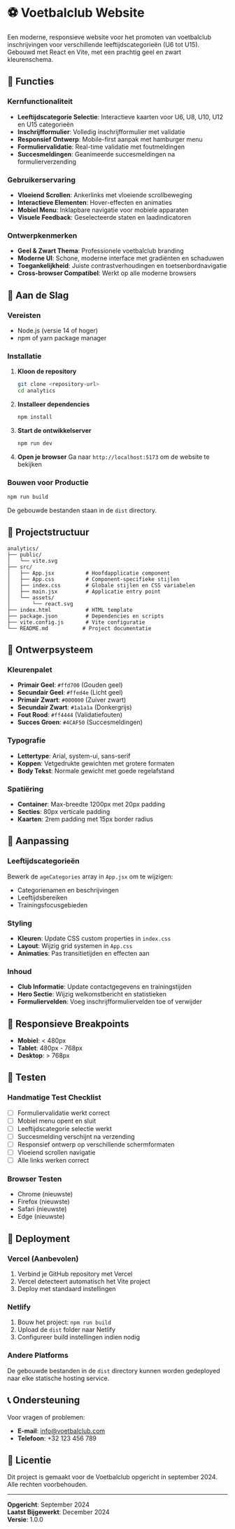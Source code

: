 # ⚽ Voetbalclub Website

Een moderne, responsieve website voor het promoten van voetbalclub inschrijvingen voor verschillende leeftijdscategorieën (U6 tot U15). Gebouwd met React en Vite, met een prachtig geel en zwart kleurenschema.

## 🎯 Functies

### Kernfunctionaliteit
- **Leeftijdscategorie Selectie**: Interactieve kaarten voor U6, U8, U10, U12 en U15 categorieën
- **Inschrijfformulier**: Volledig inschrijfformulier met validatie
- **Responsief Ontwerp**: Mobile-first aanpak met hamburger menu
- **Formuliervalidatie**: Real-time validatie met foutmeldingen
- **Succesmeldingen**: Geanimeerde succesmeldingen na formulierverzending

### Gebruikerservaring
- **Vloeiend Scrollen**: Ankerlinks met vloeiende scrollbeweging
- **Interactieve Elementen**: Hover-effecten en animaties
- **Mobiel Menu**: Inklapbare navigatie voor mobiele apparaten
- **Visuele Feedback**: Geselecteerde staten en laadindicatoren

### Ontwerpkenmerken
- **Geel & Zwart Thema**: Professionele voetbalclub branding
- **Moderne UI**: Schone, moderne interface met gradiënten en schaduwen
- **Toegankelijkheid**: Juiste contrastverhoudingen en toetsenbordnavigatie
- **Cross-browser Compatibel**: Werkt op alle moderne browsers

## 🚀 Aan de Slag

### Vereisten
- Node.js (versie 14 of hoger)
- npm of yarn package manager

### Installatie

1. **Kloon de repository**
   ```bash
   git clone <repository-url>
   cd analytics
   ```

2. **Installeer dependencies**
   ```bash
   npm install
   ```

3. **Start de ontwikkelserver**
   ```bash
   npm run dev
   ```

4. **Open je browser**
   Ga naar `http://localhost:5173` om de website te bekijken

### Bouwen voor Productie

```bash
npm run build
```

De gebouwde bestanden staan in de `dist` directory.

## 📁 Projectstructuur

```
analytics/
├── public/
│   └── vite.svg
├── src/
│   ├── App.jsx          # Hoofdapplicatie component
│   ├── App.css          # Component-specifieke stijlen
│   ├── index.css        # Globale stijlen en CSS variabelen
│   ├── main.jsx         # Applicatie entry point
│   └── assets/
│       └── react.svg
├── index.html           # HTML template
├── package.json         # Dependencies en scripts
├── vite.config.js       # Vite configuratie
└── README.md           # Project documentatie
```

## 🎨 Ontwerpsysteem

### Kleurenpalet
- **Primair Geel**: `#ffd700` (Gouden geel)
- **Secundair Geel**: `#ffed4e` (Licht geel)
- **Primair Zwart**: `#000000` (Zuiver zwart)
- **Secundair Zwart**: `#1a1a1a` (Donkergrijs)
- **Fout Rood**: `#ff4444` (Validatiefouten)
- **Succes Groen**: `#4CAF50` (Succesmeldingen)

### Typografie
- **Lettertype**: Arial, system-ui, sans-serif
- **Koppen**: Vetgedrukte gewichten met grotere formaten
- **Body Tekst**: Normale gewicht met goede regelafstand

### Spatiëring
- **Container**: Max-breedte 1200px met 20px padding
- **Secties**: 80px verticale padding
- **Kaarten**: 2rem padding met 15px border radius

## 🔧 Aanpassing

### Leeftijdscategorieën
Bewerk de `ageCategories` array in `App.jsx` om te wijzigen:
- Categorienamen en beschrijvingen
- Leeftijdsbereiken
- Trainingsfocusgebieden

### Styling
- **Kleuren**: Update CSS custom properties in `index.css`
- **Layout**: Wijzig grid systemen in `App.css`
- **Animaties**: Pas transitietijden en effecten aan

### Inhoud
- **Club Informatie**: Update contactgegevens en trainingstijden
- **Hero Sectie**: Wijzig welkomstbericht en statistieken
- **Formuliervelden**: Voeg inschrijfformuliervelden toe of verwijder

## 📱 Responsieve Breakpoints

- **Mobiel**: < 480px
- **Tablet**: 480px - 768px
- **Desktop**: > 768px

## 🧪 Testen

### Handmatige Test Checklist
- [ ] Formuliervalidatie werkt correct
- [ ] Mobiel menu opent en sluit
- [ ] Leeftijdscategorie selectie werkt
- [ ] Succesmelding verschijnt na verzending
- [ ] Responsief ontwerp op verschillende schermformaten
- [ ] Vloeiend scrollen navigatie
- [ ] Alle links werken correct

### Browser Testen
- Chrome (nieuwste)
- Firefox (nieuwste)
- Safari (nieuwste)
- Edge (nieuwste)

## 🚀 Deployment

### Vercel (Aanbevolen)
1. Verbind je GitHub repository met Vercel
2. Vercel detecteert automatisch het Vite project
3. Deploy met standaard instellingen

### Netlify
1. Bouw het project: `npm run build`
2. Upload de `dist` folder naar Netlify
3. Configureer build instellingen indien nodig

### Andere Platforms
De gebouwde bestanden in de `dist` directory kunnen worden gedeployed naar elke statische hosting service.

## 📞 Ondersteuning

Voor vragen of problemen:
- **E-mail**: info@voetbalclub.com
- **Telefoon**: +32 123 456 789

## 📄 Licentie

Dit project is gemaakt voor de Voetbalclub opgericht in september 2024. Alle rechten voorbehouden.

---

**Opgericht**: September 2024  
**Laatst Bijgewerkt**: December 2024  
**Versie**: 1.0.0
